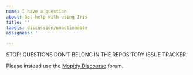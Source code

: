 ```yaml
---
name: I have a question
about: Get help with using Iris
title: ''
labels: discussion/unactionable
assignees: ''

---
```


STOP! QUESTIONS DON'T BELONG IN THE REPOSITORY ISSUE TRACKER.

Please instead use the [Mopidy Discourse](https://discourse.mopidy.com/) forum.
